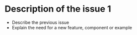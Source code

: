 # Description of the issue 1

- Describe the previous issue
- Explain the need for a new feature, component or example
